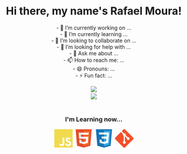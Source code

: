 <div>
  <h1 align="center">
    Hi there, my name's Rafael Moura!
  </h1>

  <p align="center">
   - 🔭 I’m currently working on ... <br>
- 🌱 I’m currently learning ... <br>
- 👯 I’m looking to collaborate on ... <br>
- 🤔 I’m looking for help with ... <br>
- 💬 Ask me about ... <br>
- 📫 How to reach me: ... <br>
- 😄 Pronouns: ... <br>
- ⚡ Fun fact: ... <br>
  </p>
  
</div>

<div align="center">
  <img src="https://github-readme-stats-git-masterrstaa-rickstaa.vercel.app/api?username=rafaelmoura23&theme=dracula"/>   
</div>

<div align="center">
  <img src="https://github-profile-trophy.vercel.app/?username=rafaelmoura23&theme=dracula&row=2&no-bg=true&column=4&margin-w=15&margin-h=15""/>  
</div>

<div align="center" valign="top"><br>
<h3>I'm Learning now...</h3>
  <img align="center" alt="Js" height="50" width="50" src="https://raw.githubusercontent.com/devicons/devicon/master/icons/javascript/javascript-plain.svg">
  <img align="center" alt="HTML" height="50" width="50" src="https://raw.githubusercontent.com/devicons/devicon/master/icons/html5/html5-original.svg">
  <img align="center" alt="CSS" height="50" width="50" src="https://raw.githubusercontent.com/devicons/devicon/master/icons/css3/css3-original.svg">
  <img align="center" alt="git" height="50" width="50" src="https://raw.githubusercontent.com/devicons/devicon/master/icons/git/git-original.svg">
</div><br>


 

          

